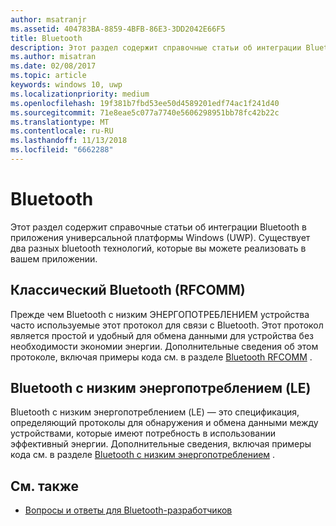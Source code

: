 ```yaml
---
author: msatranjr
ms.assetid: 404783BA-8859-4BFB-86E3-3DD2042E66F5
title: Bluetooth
description: Этот раздел содержит справочные статьи об интеграции Bluetooth в приложения универсальной платформы Windows (UWP), а также о том, как использовать RFCOMM, GATT и объявления о низком энергопотреблении (LE).
ms.author: misatran
ms.date: 02/08/2017
ms.topic: article
keywords: windows 10, uwp
ms.localizationpriority: medium
ms.openlocfilehash: 19f381b7fbd53ee50d4589201edf74ac1f241d40
ms.sourcegitcommit: 71e8eae5c077a7740e5606298951bb78fc42b22c
ms.translationtype: MT
ms.contentlocale: ru-RU
ms.lasthandoff: 11/13/2018
ms.locfileid: "6662288"
---
```

# <a name="bluetooth"></a>Bluetooth
Этот раздел содержит справочные статьи об интеграции Bluetooth в приложения универсальной платформы Windows (UWP). Существует два разных bluetooth технологий, которые вы можете реализовать в вашем приложении.

## <a name="classic-bluetooth-rfcomm"></a>Классический Bluetooth (RFCOMM)
Прежде чем Bluetooth с низким ЭНЕРГОПОТРЕБЛЕНИЕМ устройства часто используемые этот протокол для связи с Bluetooth. Этот протокол является простой и удобный для обмена данными для устройства без необходимости экономии энергии. Дополнительные сведения об этом протоколе, включая примеры кода см. в разделе [Bluetooth RFCOMM](send-or-receive-files-with-rfcomm.md) .

## <a name="bluetooth-low-energy-le"></a>Bluetooth с низким энергопотреблением (LE)
Bluetooth с низким энергопотреблением (LE) — это спецификация, определяющий протоколы для обнаружения и обмена данными между устройствами, которые имеют потребность в использовании эффективный энергии. Дополнительные сведения, включая примеры кода см. в разделе [Bluetooth с низким энергопотреблением](bluetooth-low-energy-overview.md) .

## <a name="see-also"></a>См. также
- [Вопросы и ответы для Bluetooth-разработчиков](bluetooth-dev-faq.md)